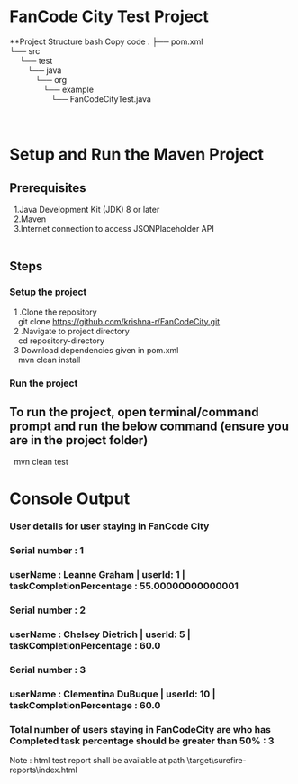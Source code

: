 # FanCode City Test Project
**Project Structure
bash
Copy code
.
├── pom.xml  <br />
└── src  <br />
   &emsp; └── test  <br />
      &emsp;&emsp;  └── java  <br />
          &emsp;&emsp;&emsp;  └── org  <br />
            &emsp;&emsp;&emsp;&emsp;    └── example  <br />
              &emsp;&emsp;&emsp;&emsp;&emsp;      └── FanCodeCityTest.java  <br />  <br /> <br />
# Setup and Run the Maven Project <br />
## Prerequisites <br />
&nbsp; 1.Java Development Kit (JDK) 8 or later  <br />
&nbsp; 2.Maven <br />
&nbsp; 3.Internet connection to access JSONPlaceholder API <br />
 <br />
## Steps <br />

### Setup the project <br />
&nbsp; 1 .Clone the repository <br />
&nbsp; &nbsp; git clone https://github.com/krishna-r/FanCodeCity.git <br />
&nbsp; 2 .Navigate to project directory <br />
&nbsp; &nbsp; cd repository-directory <br />
&nbsp; 3 Download dependencies given in pom.xml <br />
&nbsp; &nbsp; mvn clean install <br />

### Run the project <br />
## To run the project, open terminal/command prompt and run the below command (ensure you are in the project folder) <br />
&nbsp; mvn clean test <br />

# Console Output <br />

### User details for user staying in FanCode City <br />

### Serial number : 1 <br />

### userName : Leanne Graham | userId: 1 | taskCompletionPercentage : 55.00000000000001 <br />

### Serial number : 2 <br />

### userName : Chelsey Dietrich | userId: 5 | taskCompletionPercentage : 60.0 <br />

### Serial number : 3 <br />

### userName : Clementina DuBuque | userId: 10 | taskCompletionPercentage : 60.0 <br />

### Total number of users staying in FanCodeCity are who has Completed task percentage should be greater than 50% : 3 <br />

Note : html test report shall be available at path <project-dir>\target\surefire-reports\index.html

